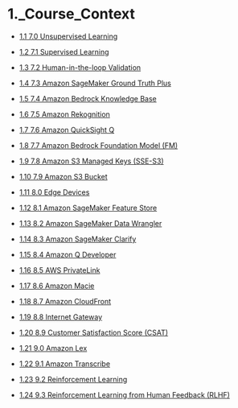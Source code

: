 # 1._Course_Context
 * [ 1.1 7.0 Unsupervised Learning ]( ./LESSON_1/1.1_7.0_Unsupervised_Learning.md )
 * [ 1.2 7.1 Supervised Learning ]( ./LESSON_1/1.2_7.1_Supervised_Learning.md )
 * [ 1.3 7.2 Human-in-the-loop Validation ]( ./LESSON_1/1.3_7.2_Human-in-the-loop_Validation.md )
 * [ 1.4 7.3 Amazon SageMaker Ground Truth Plus ]( ./LESSON_1/1.4_7.3_Amazon_SageMaker_Ground_Truth_Plus.md )
 * [ 1.5 7.4 Amazon Bedrock Knowledge Base ]( ./LESSON_1/1.5_7.4_Amazon_Bedrock_Knowledge_Base.md )
 * [ 1.6 7.5 Amazon Rekognition ]( ./LESSON_1/1.6_7.5_Amazon_Rekognition.md )
 * [ 1.7 7.6 Amazon QuickSight Q ]( ./LESSON_1/1.7_7.6_Amazon_QuickSight_Q.md )
 * [ 1.8 7.7 Amazon Bedrock Foundation Model (FM) ]( ./LESSON_1/1.8_7.7_Amazon_Bedrock_Foundation_Model_(FM).md )
 * [ 1.9 7.8 Amazon S3 Managed Keys (SSE-S3) ]( ./LESSON_1/1.9_7.8_Amazon_S3_Managed_Keys_(SSE-S3).md )
 * [ 1.10 7.9 Amazon S3 Bucket ]( ./LESSON_1/1.10_7.9_Amazon_S3_Bucket.md )
 * [ 1.11 8.0 Edge Devices ]( ./LESSON_1/1.11_8.0_Edge_Devices.md )
 * [ 1.12 8.1 Amazon SageMaker Feature Store ]( ./LESSON_1/1.12_8.1_Amazon_SageMaker_Feature_Store.md )
 * [ 1.13 8.2 Amazon SageMaker Data Wrangler ]( ./LESSON_1/1.13_8.2_Amazon_SageMaker_Data_Wrangler.md )
 * [ 1.14 8.3 Amazon SageMaker Clarify ]( ./LESSON_1/1.14_8.3_Amazon_SageMaker_Clarify.md )
 * [ 1.15 8.4 Amazon Q Developer ]( ./LESSON_1/1.15_8.4_Amazon_Q_Developer.md )
 * [ 1.16 8.5 AWS PrivateLink ]( ./LESSON_1/1.16_8.5_AWS_PrivateLink.md )
 * [ 1.17 8.6 Amazon Macie ]( ./LESSON_1/1.17_8.6_Amazon_Macie.md )
 * [ 1.18 8.7 Amazon CloudFront ]( ./LESSON_1/1.18_8.7_Amazon_CloudFront.md )
 * [ 1.19 8.8 Internet Gateway ]( ./LESSON_1/1.19_8.8_Internet_Gateway.md )
 * [ 1.20 8.9 Customer Satisfaction Score (CSAT) ]( ./LESSON_1/1.20_8.9_Customer_Satisfaction_Score_(CSAT).md )
 * [ 1.21 9.0 Amazon Lex ]( ./LESSON_1/1.21_9.0_Amazon_Lex.md )
 * [ 1.22 9.1 Amazon Transcribe ]( ./LESSON_1/1.22_9.1_Amazon_Transcribe.md )
 * [ 1.23 9.2 Reinforcement Learning ]( ./LESSON_1/1.23_9.2_Reinforcement_Learning.md )
 * [ 1.24 9.3 Reinforcement Learning from Human Feedback (RLHF) ]( ./LESSON_1/1.24_9.3_Reinforcement_Learning_from_Human_Feedback_(RLHF).md )
 